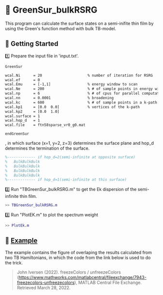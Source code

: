 # 🧭 GreenSur_bulkRSRG

This program can calculate the surface states on a semi-inifite thin film by using the Green's function method with bulk TB-model.

## 🔰 Getting Started

1️⃣ Prepare the input file in 'input.txt'.

```txt
GreenSur

wcal.Ni      = 20                     % number of iteration for RSRG 
wcal.ef      = 0
wcal.Emu     = [-1,1]                 % energy window to scan
wcal.Ne      = 200                    % # of sample points in energy window
wcal.np      = 6                      % # of cpus for parallel computation
wcal.nn      = 0.0001                 % broadening
wcal.kc      = 600                    % # of sample points in a k-path
wcal.kp1     = [0.0  0.0]             % vertices of the k-path
wcal.kp2     = [0.0  1.0]
wcal.surface = 1
wcal.hop_d   = 1
wcal.file    = ftn58sparse_vr0_g0.mat

endGreenSur
```

, in which surface (x=1, y=2, z=3) determines the surface plane and hop_d determines the termination of the surface.

```Matlab
%------------- if hop_d=2(semi-infinite at opposite surface)
%   BulkBulkBulk
%   BulkBulkBulk
%   BulkBulkBulk
%   BulkBulkBulk
%------------- if hop_d=1(semi-infinite at this surface)
```

2️⃣ Run "TBGreenSur_bulkRSRG.m" to get the Ek dispersion of the semi-infinite thin film.

```Matlab
>> TBGreenSur_bulkRSRG.m
```

3️⃣ Run "PlotEK.m" to plot the spectrum weight

```Matlab
>> PlotEk.m
```

## 🏁 [Example](./example)

The example contains the figure of overlaping the results calculated from two TB Hamiltonians, in which the code from the link below is used to do the trick.

> John Iversen (2022). freezeColors / unfreezeColors (https://www.mathworks.com/matlabcentral/fileexchange/7943-freezecolors-unfreezecolors), MATLAB Central File Exchange. Retrieved March 28, 2022.
